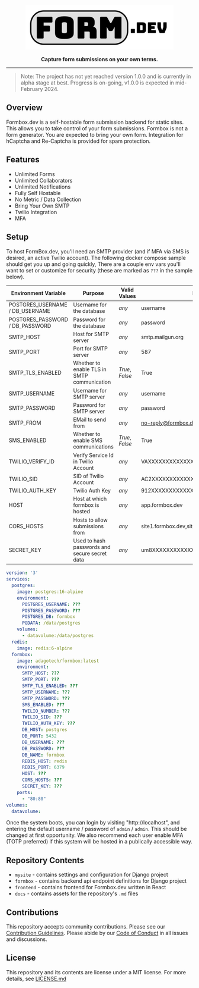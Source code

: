 <p align="center">
  <picture>
    <img alt="formbox logo" width="400" src="docs/logo.png">
  </picture>
</p>
<p align="center">
 <strong>Capture form submissions on your own terms.</strong>
</p>

---

> Note: The project has not yet reached version 1.0.0 and is currently 
> in alpha stage at best.  Progress is on-going, v1.0.0 is expected in
> mid-February 2024.

## Overview

Formbox.dev is a self-hostable form submission backend for static
sites.  This allows you to take control of your form submissions.
Formbox is not a form generator.  You are expected to bring your
own form.  Integration for hCaptcha and Re-Captcha is provided for
spam protection.

## Features

- Unlimited Forms
- Unlimited Collaborators
- Unlimited Notifications
- Fully Self Hostable
- No Metric / Data Collection
- Bring Your Own SMTP
- Twilio Integration
- MFA

## Setup

To host FormBox.dev, you'll need an SMTP provider (and if MFA via SMS
is desired, an active Twilio account).  The following docker compose
sample should get you up and going quickly, There are a couple env vars
you'll want to set or customize for security (these are marked as `???`
in the sample below).

| Environment Variable            | Purpose                                       | Valid Values    | Example                             |
|---------------------------------|-----------------------------------------------|-----------------|-------------------------------------|
| POSTGRES_USERNAME / DB_USERNAME | Username for the database                     | *any*           | username                            |
| POSTGRES_PASSWORD / DB_PASSWORD | Password for the database                     | *any*           | password                            |
| SMTP_HOST                       | Host for SMTP server                          | *any*           | smtp.mailgun.org                    |
| SMTP_PORT                       | Port for SMTP server                          | *any*           | 587                                 |
| SMTP_TLS_ENABLED                | Whether to enable TLS in SMTP communication   | *True*, *False* | True                                |
| SMTP_USERNAME                   | Username for SMTP server                      | *any*           | username                            |
| SMTP_PASSWORD                   | Password for SMTP server                      | *any*           | password                            |
| SMTP_FROM                       | EMail to send from                            | *any*           | no-reply@formbox.dev                |
| SMS_ENABLED                     | Whether to enable SMS communications          | *True*, *False* | True                                |
| TWILIO_VERIFY_ID                | Verify Service Id in Twilio Account           | *any*           | VAXXXXXXXXXXXXXXXXXXXXXXXXXXXXXXXX  |
| TWILIO_SID                      | SID of Twilio Account                         | *any*           | AC2XXXXXXXXXXXXXXXXXXXXXXXXXXXXXXX  |
| TWILIO_AUTH_KEY                 | Twilio Auth Key                               | *any*           | 912XXXXXXXXXXXXXXXXXXXXXXXXXXXXX    |
| HOST                            | Host at which formbox is hosted               | *any*           | app.formbox.dev                     |
| CORS_HOSTS                      | Hosts to allow submissions from               | *any*           | site1.formbox.dev,site2.formbox.dev |
| SECRET_KEY                      | Used to hash passwords and secure secret data | *any*           | um8XXXXXXXXXXXXXXXXXXXXXXXXXXXXXXXX |

```yaml
version: '3'
services:
  postgres:
    image: postgres:16-alpine
    environment:
      POSTGRES_USERNAME: ???
      POSTGRES_PASSWORD: ???
      POSTGRES_DB: formbox
      PGDATA: /data/postgres
    volumes:
      - datavolume:/data/postgres
  redis:
    image: redis:6-alpine
  formbox:
    image: adagotech/formbox:latest
    environment:
      SMTP_HOST: ???
      SMTP_PORT: ???
      SMTP_TLS_ENABLED: ???
      SMTP_USERNAME: ???
      SMTP_PASSWORD: ???
      SMS_ENABLED: ???
      TWILIO_NUMBER: ???
      TWILIO_SID: ???
      TWILIO_AUTH_KEY: ???
      DB_HOST: postgres
      DB_PORT: 5432
      DB_USERNAME: ???
      DB_PASSWORD: ???
      DB_NAME: formbox
      REDIS_HOST: redis
      REDIS_PORT: 6379
      HOST: ???
      CORS_HOSTS: ???
      SECRET_KEY: ???
    ports:
      - "80:80"
volumes:
  datavolume:
```

Once the system boots, you can login by visiting "http://localhost",
and entering the default username / password of `admin` / `admin`.
This should be changed at first opportunity.  We also recommend each
user enable MFA (TOTP preferred) if this system will be hosted in a
publically accessible way.

## Repository Contents

- `mysite` - contains settings and configuration for Django project
- `formbox` - contains backend api endpoint definitions for Django project
- `frontend` - contains frontend for Formbox.dev written in React
- `docs` - contains assets for the repository's `.md` files

## Contributions

This repository accepts community contributions. Please see our 
[Contribution Guidelines](CONTRIBUTING.md). Please abide by our 
[Code of Conduct](CODE_OF_CONDUCT.md) in all issues and discussions.

## License

This repository and its contents are license under a MIT license.
For more details, see [LICENSE.md](LICENSE.md)